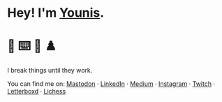 # Hey! I'm [Younis](https://younishd.fr).

# 🙋 ⌨️ 🍿 ♟️

I break things until they work.

You can find me on: <a rel="me" href="https://nileane.fr/@younishd">Mastodon</a> · [LinkedIn](https://www.linkedin.com/in/younishd) · [Medium](https://medium.com/@younishd) · [Instagram](https://instagram.com/younis24de) · [Twitch](https://twitch.tv/neoprene1337) · [Letterboxd](https://letterboxd.com/youni) · [Lichess](https://lichess.org/@/younishd)

